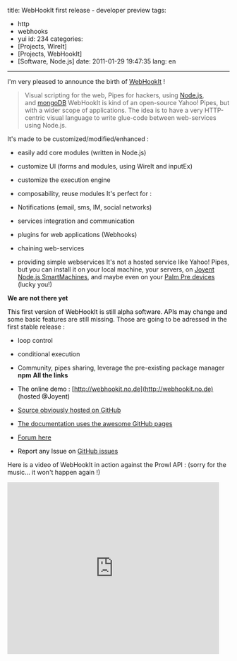 title: WebHookIt first release - developer preview
tags:
- http
- webhooks
- yui
id: 234
categories:
- [Projects, WireIt]
- [Projects, WebHookIt]
- [Software, Node.js]
date: 2011-01-29 19:47:35
lang: en
---

I'm very pleased to announce the birth of [WebHookIt](http://neyric.github.com/webhookit/) !
> Visual scripting for the web, Pipes for hackers, using [Node.js](http://nodejs.org/), and [mongoDB](http://www.mongodb.org/)
WebHookIt is kind of an open-source Yahoo! Pipes, but with a wider scope of applications. The idea is to have a very HTTP-centric visual language to write glue-code between web-services using Node.js.

It's made to be customized/modified/enhanced :

*   easily add core modules (written in Node.js)
*   customize UI (forms and modules, using WireIt and inputEx)
*   customize the execution engine
*   composability, reuse modules
It's perfect for :

*   Notifications (email, sms, IM, social networks)
*   services integration and communication
*   plugins for web applications (Webhooks)
*   chaining web-services
*   providing simple webservices
It's not a hosted service like Yahoo! Pipes, but you can install it on your local machine, your servers, on [Joyent Node.js SmartMachines](http://neyric.github.com/webhookit/docs/install_joyent.html), and maybe even on your [Palm Pre devices](http://www.precentral.net/palm-inviting-devs-node-js-meet-up-bay) (lucky you!)

**We are not there yet**

<span style="color: #000000;">This first version of WebHookIt is still alpha software. APIs may change and s</span>ome basic features are still missing. Those are going to be adressed in the first stable release :

*   loop control
*   conditional execution
*   Community, pipes sharing, leverage the pre-existing package manager **npm**
**All the links**

*   <span style="color: #000000;">The online demo : [http://webhookit.no.de](http://webhookit.no.de) (hosted @Joyent)</span>
*   <span style="color: #000000;">[Source obviously hosted on GitHub](http://github.com/neyric/webhookit)</span>
*   <span style="color: #000000;">[The documentation uses the awesome GitHub pages](http://neyric.github.com/webhookit/docs/)</span>
*   <span style="color: #000000;">[Forum here](https://groups.google.com/forum/#!forum/webhookit)</span>
*   <span style="color: #000000;">Report any Issue on [GitHub issues](https://github.com/neyric/webhookit/issues)</span>

Here is a video of WebHookIt in action against the Prowl API : (sorry for the music... it won't happen again !)

<iframe title="YouTube video player" class="youtube-player" type="text/html" width="480" height="390" src="http://www.youtube.com/embed/R94-d36g-EI" frameborder="0" allowFullScreen></iframe>